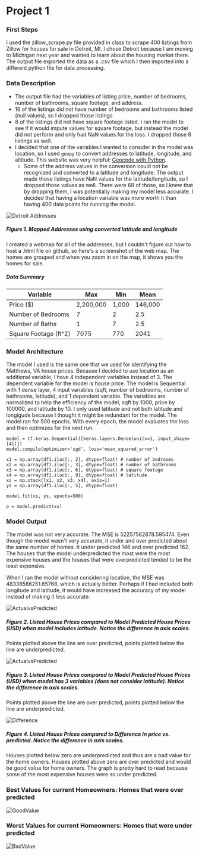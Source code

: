 # Project 1

### First Steps
I used the zillow_scrape.py file provided in class to scrape 400 listings from Zillow for houses for sale in Detroit, MI. I chose Detroit because 
I am moving to Michigan next year and wanted to learn about the housing market there. The output file exported the data as a .csv file which I then imported into
a different python file for data processing.

### Data Description
* The output file had the variables of listing price, number of bedrooms, number of bathrooms, square footage, and address. 
* 16 of the listings did not have number of bedrooms and bathrooms listed (null values), so I dropped those listings
* 8 of the listings did not have square footage listed. I ran the model to see if it would impute values for square footage, but instead the model did not perform
and only had NaN values for the loss. I dropped those 8 listings as well.
* I decided that one of the variables I wanted to consider in the model was location, so I used `geopy` to convert addresses to latitude, longitude, and altitude. This website was very helpful: [Geocode with Python](https://towardsdatascience.com/geocode-with-python-161ec1e62b89).
  *  Some of the address values in the conversion could not be recognized and converted to a latitude and longitude. The output made those listings have NaN values 
  for the latitude/longitude, so I dropped those values as well. There were 68 of those, so I knew that by dropping them, I was potentially making my model less accurate.
  I decided that having a location variable was more worth it than having 400 data points for running the model. 
  
![Detroit Addresses](https://sglott.github.io/Data310_workbook/detroithomes.png)
##### Figure 1. Mapped Addresses using converted latitude and longitude
I created a webmap for all of the addresses, but I couldn't figure out how to host a .html file on github, so here's a screenshot of the web map. The homes are grouped
and when you zoom in on the map, it shows you the homes for sale. 

##### Data Summary

| Variable | Max | Min | Mean |
| --- | --- | --- | --- |
| Price ($) | 2,200,000 | 1,000 | 146,000 |
| Number of Bedrooms | 7 | 2 | 2.5 |
| Number of Baths | 1 | 7 | 2.5 |
| Square Footage (ft^2) | 7075 | 770 | 2041 |

### Model Architecture
The model I used is the same one that we used for identifying the Matthews, VA house prices. Because I decided to use location as an additional variable, I have 4
independent variables instead of 3. The dependent variable for the model is house price. The model is Sequential with 1 dense layer, 4 input variables (sqft, number of bedrooms, number of bathrooms, latitude), and 1 dependent variable. 
The variables are normalized to help the efficiency of the model, sqft by 1000, price by 100000, and latitude by 10. I only used latitude and not both latitude and longigude
because I thought it might be redundant for the model. The model ran for 500 epochs. With every epoch, the model evaluates the loss and then optimizes for the next run.

    model = tf.keras.Sequential([keras.layers.Dense(units=1, input_shape=[4])])
    model.compile(optimizer='sgd', loss='mean_squared_error')

    x1 = np.array(df1.iloc[:, 2], dtype=float) # number of bedrooms
    x2 = np.array(df1.iloc[:, 3], dtype=float) # number of bathrooms
    x3 = np.array(df1.iloc[:, 6], dtype=float) # square footage
    x4 = np.array(df1.iloc[:, 9], dtype=float) # latitude
    xs = np.stack([x1, x2, x3, x4], axis=1)
    ys = np.array(df1.iloc[:, 5], dtype=float)

    model.fit(xs, ys, epochs=500)

    p = model.predict(xs)

### Model Output
The model was not very accurate. The MSE is 52257562878.595474. Even though the model wasn't very accurate, it under and over predicted about the same number of homes. It under predicted 146 and over predicted 162. The houses that the model underpredicted the most were the most expensive houses and the houses that were overpredicted tended to be the least expensive. 

When I ran the model without considering location, the MSE was 48338586251.65768, which is actually better. Perhaps if I had included both longitude and latitude, it would have increased the accuracy of my model instead of making it less accurate. 

![ActualvsPredicted](https://sglott.github.io/Data310_workbook/ActualPredicted.png)
##### Figure 2. Listed House Prices compared to Model Predicted House Prices (USD) when model includes latitude. Notice the difference in axis scales.
Points plotted above the line are over predicted, points plotted below the line are underpredicted. 

![ActualvsPredicted](https://sglott.github.io/Data310_workbook/predictactualnolat.png)
##### Figure 3. Listed House Prices compared to Model Predicted House Prices (USD) when model has 3 variables (does not consider latitude). Notice the difference in axis scales.
Points plotted above the line are over predicted, points plotted below the line are underpredicted. 

![Difference](https://sglott.github.io/Data310_workbook/Difference.png)
##### Figure 4. Listed House Prices compared to Difference in price vs. predicted. Notice the difference in axis scales.
Houses plotted below zero are underpredicted and thus are a bad value for the home owners. Houses plotted above zero are over predicted and would be good value for home owners. The graph is pretty hard to read because some of the most expensive houses were so under predicted. 

### Best Values for current Homeowners: Homes that were over predicted
![GoodValue](https://sglott.github.io/Data310_workbook/GoodValue.png)

### Worst Values for current Homeowners: Homes that were under predicted
![BadValue](https://sglott.github.io/Data310_workbook/BadValue.png)

